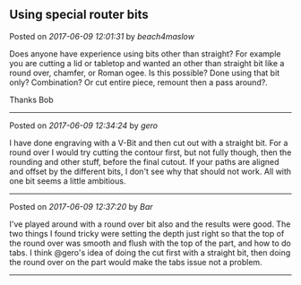 ## Using special router bits
Posted on *2017-06-09 12:01:31* by *beach4maslow*

Does anyone have experience using bits other than straight?  For example you are cutting a lid or tabletop and wanted an other than straight bit like a round over, chamfer, or Roman ogee.
Is this possible? Done using that bit only? Combination?  Or cut entire piece, remount then a pass around?.

Thanks
Bob

---

Posted on *2017-06-09 12:34:24* by *gero*

I have done engraving with a V-Bit and then cut out with a straight bit. For a round over I would try cutting the contour first, but not fully though, then the rounding and other stuff, before the final cutout. If your paths are aligned and offset by the different bits, I don't see why that should not work. All with one bit seems a little ambitious.

---

Posted on *2017-06-09 12:37:20* by *Bar*

I've played around with a round over bit also and the results were good. The two things I found tricky were setting the depth just right so that the top of the round over was smooth and flush with the top of the part, and how to do tabs. I think @gero's idea of doing the cut first with a straight bit, then doing the round over on the part would make the tabs issue not a problem.

---

